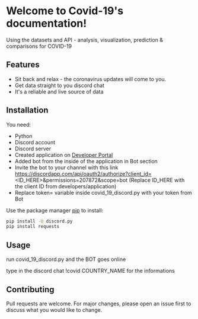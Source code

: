 # Welcome to Covid-19's documentation!

Using the datasets and API - analysis, visualization, prediction & comparisons for COVID-19

## Features
- Sit back and relax - the coronavirus updates will come to you.
- Get data straight to you discord chat
- It's a reliable and live source of data

## Installation

You need:

- Python
- Discord account
- Discord server
- Created application on [Developer Portal](https://discordapp.com/developers/applications)
- Added bot from the inside of the application in Bot section
- Invite the bot to your channel with this link https://discordapp.com/api/oauth2/authorize?client_id=<ID_HERE>&permissions=207872&scope=bot (Replace ID_HERE with the client ID from developers/application)
- Replace token= variable inside covid_19_discord.py with your token from Bot

Use the package manager [pip](https://pip.pypa.io/en/stable/) to install:
```bash
pip install -U discord.py
pip install requests
```

## Usage

run covid_19_discord.py and the BOT goes online

type in the discord chat !covid COUNTRY_NAME for the informations

## Contributing
Pull requests are welcome. For major changes, please open an issue first to discuss what you would like to change.
